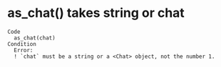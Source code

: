 # as_chat() takes string or chat

    Code
      as_chat(chat)
    Condition
      Error:
      ! `chat` must be a string or a <Chat> object, not the number 1.
